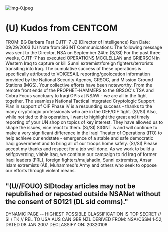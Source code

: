 ![img-0.jpeg](img-0.jpeg)

# (U) Kudos from CENTCOM 

FROM: BG Barbara Fast
CJTF-7 J2 (Director of Intelligence)
Run Date: 09/29/2003
(U) Note from SIGINT Communications: The following message was sent to the Director, NSA on September 24th:
(S//SI) For the past three weeks, CJTF-7 has executed OPERATIONS MCCLELLAN and GRIERSON in Western Iraq to capture or kill Sunni extremist/foreign fighters/terrorists transiting into Iraq. The cumulative success of these operations is specifically attributed to VOICESAIL reporting/geolocation information provided by the National Security Agency, GRSOC, and Mission Ground Stations (MGS). Your collective efforts have been noteworthy. From the remote front ends of the PROPHET-HAMMERS to the GRSOC's TSA and Cobra Focus sanctuary to Iraqi OPIs at NSAW - we are all in the fight together. The seamless National Tactical Integrated Cryptologic Support Plan in support of OIF Phase IV is a resounding success - thanks to the many cryptologic professionals who are in the OEF/OIF fight.
(S//SI) Also, while not tied to this operation, I want to highlight the great and timely reporting of your UN shop on topics of key interest. They have allowed us to shape the issues, vice react to them.
(S//SI) SIGINT is and will continue to make a very significant difference in the Iraqi Theater of Operations (ITO) to help achieve our endstate - emergence of a stable and safe democratic Iraqi government and to bring all of our troops home safely.
(S//SI) Please accept my thanks and respect for a job well done. As we work to build a selfgoverning, viable Iraq, we continue our campaign to rid Iraq of former Iraqi leaders (FRL), foreign fighters/mujahadin, Sunni extremists, Ansar Islam extremists (AI), Muhammed's Army and others who seek to oppose our efforts through violent means.

## "(U//FOUO) SIDtoday articles may not be republished or reposted outside NSANet without the consent of S0121 (DL sid comms)."

DYNAMIC PAGE -- HIGHEST POSSIBLE CLASSIFICATION IS TOP SECRET // SI / TK // REL TO USA AUS CAN GBR NZL DERIVED FROM: NSA/CSSM 1-52, DATED 08 JAN 2007 DECLASSIFY ON: 20320108
